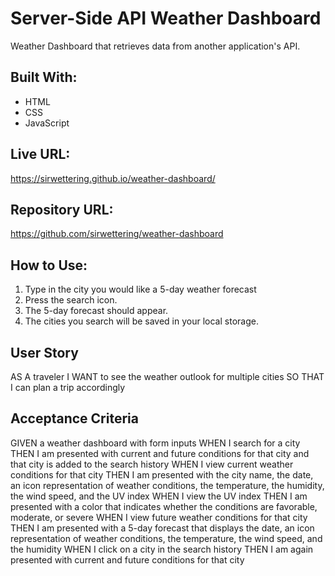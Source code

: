 # Server-Side API Weather Dashboard
Weather Dashboard that retrieves data from another application's API.

## Built With:
* HTML
* CSS
* JavaScript

## Live URL:
https://sirwettering.github.io/weather-dashboard/

## Repository URL:
https://github.com/sirwettering/weather-dashboard

## How to Use:
1. Type in the city you would like a 5-day weather forecast
2. Press the search icon.
3. The 5-day forecast should appear.
4. The cities you search will be saved in your local storage.

## User Story
AS A traveler
I WANT to see the weather outlook for multiple cities
SO THAT I can plan a trip accordingly

## Acceptance Criteria
GIVEN a weather dashboard with form inputs
WHEN I search for a city
THEN I am presented with current and future conditions for that city and that city is added to the search history
WHEN I view current weather conditions for that city
THEN I am presented with the city name, the date, an icon representation of weather conditions, the temperature, the humidity, the wind speed, and the UV index
WHEN I view the UV index
THEN I am presented with a color that indicates whether the conditions are favorable, moderate, or severe
WHEN I view future weather conditions for that city
THEN I am presented with a 5-day forecast that displays the date, an icon representation of weather conditions, the temperature, the wind speed, and the humidity
WHEN I click on a city in the search history
THEN I am again presented with current and future conditions for that city